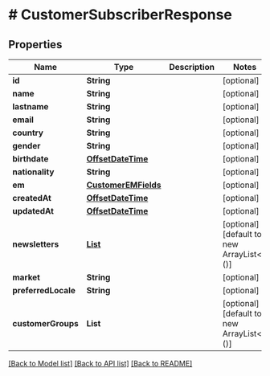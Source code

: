 # # CustomerSubscriberResponse


## Properties 


Name | Type | Description | Notes
------------ | ------------- | ------------- | -------------
**id**| **String** |   | [optional]
**name**| **String** |   | [optional]
**lastname**| **String** |   | [optional]
**email**| **String** |   | [optional]
**country**| **String** |   | [optional]
**gender**| **String** |   | [optional]
**birthdate**| [**OffsetDateTime**](OffsetDateTime.md) |   | [optional]
**nationality**| **String** |   | [optional]
**em**| [**CustomerEMFields**](CustomerEMFields.md) |   | [optional]
**createdAt**| [**OffsetDateTime**](OffsetDateTime.md) |   | [optional]
**updatedAt**| [**OffsetDateTime**](OffsetDateTime.md) |   | [optional]
**newsletters**| [**List<CustomerNewsletterResponse>**](CustomerNewsletterResponse.md) |   | [optional] [default to new ArrayList<>()]
**market**| **String** |   | [optional]
**preferredLocale**| **String** |   | [optional]
**customerGroups**| **List<String>** |   | [optional] [default to new ArrayList<>()]


[[Back to Model list]](../../README.md#models) [[Back to API list]](../../README.md#endpoints) [[Back to README]](../../README.md)

